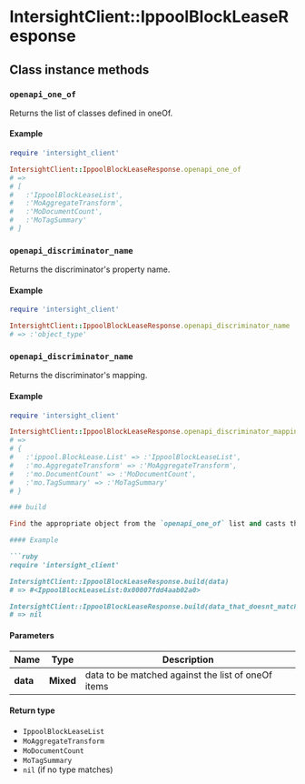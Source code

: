 # IntersightClient::IppoolBlockLeaseResponse

## Class instance methods

### `openapi_one_of`

Returns the list of classes defined in oneOf.

#### Example

```ruby
require 'intersight_client'

IntersightClient::IppoolBlockLeaseResponse.openapi_one_of
# =>
# [
#   :'IppoolBlockLeaseList',
#   :'MoAggregateTransform',
#   :'MoDocumentCount',
#   :'MoTagSummary'
# ]
```

### `openapi_discriminator_name`

Returns the discriminator's property name.

#### Example

```ruby
require 'intersight_client'

IntersightClient::IppoolBlockLeaseResponse.openapi_discriminator_name
# => :'object_type'
```

### `openapi_discriminator_name`

Returns the discriminator's mapping.

#### Example

```ruby
require 'intersight_client'

IntersightClient::IppoolBlockLeaseResponse.openapi_discriminator_mapping
# =>
# {
#   :'ippool.BlockLease.List' => :'IppoolBlockLeaseList',
#   :'mo.AggregateTransform' => :'MoAggregateTransform',
#   :'mo.DocumentCount' => :'MoDocumentCount',
#   :'mo.TagSummary' => :'MoTagSummary'
# }

### build

Find the appropriate object from the `openapi_one_of` list and casts the data into it.

#### Example

```ruby
require 'intersight_client'

IntersightClient::IppoolBlockLeaseResponse.build(data)
# => #<IppoolBlockLeaseList:0x00007fdd4aab02a0>

IntersightClient::IppoolBlockLeaseResponse.build(data_that_doesnt_match)
# => nil
```

#### Parameters

| Name | Type | Description |
| ---- | ---- | ----------- |
| **data** | **Mixed** | data to be matched against the list of oneOf items |

#### Return type

- `IppoolBlockLeaseList`
- `MoAggregateTransform`
- `MoDocumentCount`
- `MoTagSummary`
- `nil` (if no type matches)

